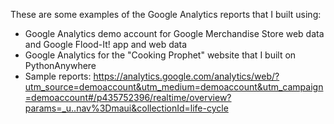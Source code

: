These are some examples of the Google Analytics reports that I built using:

- Google Analytics demo account for Google Merchandise Store web data and Google Flood-It! app and web data
- Google Analytics for the "Cooking Prophet" website that I built on PythonAnywhere
- Sample reports: https://analytics.google.com/analytics/web/?utm_source=demoaccount&utm_medium=demoaccount&utm_campaign=demoaccount#/p435752396/realtime/overview?params=_u..nav%3Dmaui&collectionId=life-cycle
